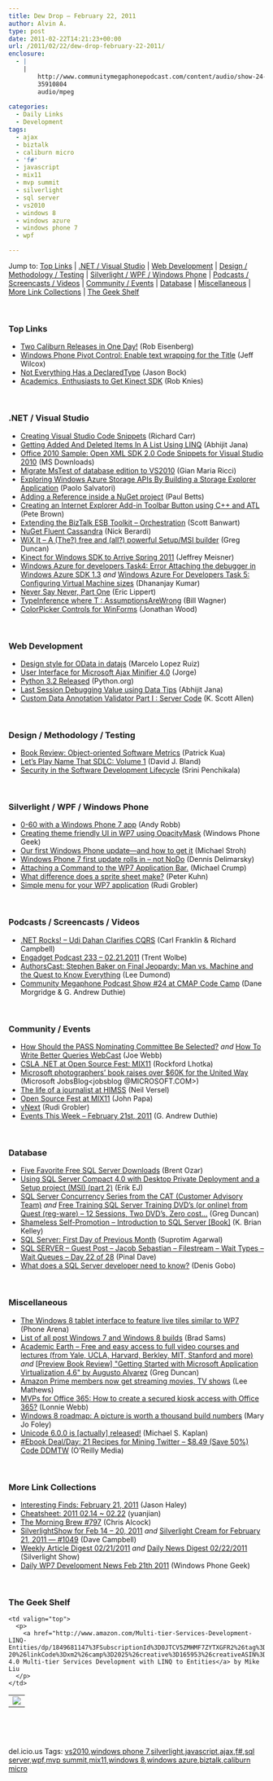 ```yaml
---
title: Dew Drop – February 22, 2011
author: Alvin A.
type: post
date: 2011-02-22T14:21:23+00:00
url: /2011/02/22/dew-drop-february-22-2011/
enclosure:
  - |
    |
        http://www.communitymegaphonepodcast.com/content/audio/show-24-cmap-codecamp.mp3
        35910804
        audio/mpeg
        
categories:
  - Daily Links
  - Development
tags:
  - ajax
  - biztalk
  - caliburn micro
  - 'f#'
  - javascript
  - mix11
  - mvp summit
  - silverlight
  - sql server
  - vs2010
  - windows 8
  - windows azure
  - windows phone 7
  - wpf

---
```

Jump to: [Top Links][1] | [.NET / Visual Studio][2] | [Web Development][3] | [Design / Methodology / Testing][4] | [Silverlight / WPF / Windows Phone][5] | [Podcasts / Screencasts / Videos][6] | [Community / Events][7] | [Database][8] | [Miscellaneous][9] | [More Link Collections][10] | [The Geek Shelf][11] 

&#160;

### <a name="top"></a>Top Links

  * [Two Caliburn Releases in One Day!][12] (Rob Eisenberg)
  * [Windows Phone Pivot Control: Enable text wrapping for the Title][13] (Jeff Wilcox)
  * [Not Everything Has a DeclaredType][14] (Jason Bock)
  * [Academics, Enthusiasts to Get Kinect SDK][15] (Rob Knies)

&#160;

### <a name="dotnet"></a>.NET / Visual Studio

  * [Creating Visual Studio Code Snippets][16] (Richard Carr)
  * [Getting Added And Deleted Items In A List Using LINQ][17] (Abhijit Jana)
  * [Office 2010 Sample: Open XML SDK 2.0 Code Snippets for Visual Studio 2010][18] (MS Downloads)
  * [Migrate MsTest of database edition to VS2010][19] (Gian Maria Ricci)
  * [Exploring Windows Azure Storage APIs By Building a Storage Explorer Application][20] (Paolo Salvatori)
  * [Adding a Reference inside a NuGet project][21] (Paul Betts)
  * [Creating an Internet Explorer Add-in Toolbar Button using C++ and ATL][22] (Pete Brown)
  * [Extending the BizTalk ESB Toolkit – Orchestration][23] (Scott Banwart)
  * [NuGet Fluent Cassandra][24] (Nick Berardi)
  * [WiX It &#8211; A (The?) free and (all?) powerful Setup/MSI builder][25] (Greg Duncan)
  * [Kinect for Windows SDK to Arrive Spring 2011][26] (Jeffrey Meisner)
  * [Windows Azure for developers Task4: Error Attaching the debugger in Windows Azure SDK 1.3][27] _and_ [Windows Azure For Developers Task 5: Configuring Virtual Machine sizes][28] (Dhananjay Kumar)
  * [Never Say Never, Part One][29] (Eric Lippert)
  * [TypeInference where T : AssumptionsAreWrong][30] (Bill Wagner)
  * [ColorPicker Controls for WinForms][31] (Jonathan Wood)

&#160;

### <a name="web"></a>Web Development

  * [Design style for OData in datajs][32] (Marcelo Lopez Ruiz)
  * [User Interface for Microsoft Ajax Minifier 4.0][33] (Jorge)
  * <a href="http://www.python.org/download/releases/3.2/" target="_blank">Python 3.2 Released</a> (Python.org)
  * [Last Session Debugging Value using Data Tips][34] (Abhijit Jana)
  * <a href="http://odetocode.com/Blogs/scott/archive/2011/02/21/custom-data-annotation-validator-part-i-server-code.aspx" target="_blank">Custom Data Annotation Validator Part I : Server Code</a> (K. Scott Allen)

&#160;

### <a name="design"></a>Design / Methodology / Testing

  * [Book Review: Object-oriented Software Metrics][35] (Patrick Kua)
  * <a href="http://feedproxy.google.com/~r/agilescout/~3/zux1OrDQH8A/" target="_blank">Let’s Play Name That SDLC: Volume 1</a> (David J. Bland)
  * [Security in the Software Development Lifecycle][36] (Srini Penchikala)

&#160;

### <a name="silverlight"></a>Silverlight / WPF / Windows Phone

  * [0-60 with a Windows Phone 7 app][37] (Andy Robb)
  * [Creating theme friendly UI in WP7 using OpacityMask][38] (Windows Phone Geek)
  * [Our first Windows Phone update—and how to get it][39] (Michael Stroh)
  * [Windows Phone 7 first update rolls in &#8211; not NoDo][40] (Dennis Delimarsky)
  * [Attaching a Command to the WP7 Application Bar.][41] (Michael Crump)
  * [What difference does a sprite sheet make?][42] (Peter Kuhn)
  * [Simple menu for your WP7 application][43] (Rudi Grobler)

&#160;

### <a name="podcasts"></a>Podcasts / Screencasts / Videos

  * <a href="http://www.dotnetrocks.com/default.aspx?ShowNum=639" target="_blank">.NET Rocks! &#8211; Udi Dahan Clarifies CQRS</a> (Carl Franklin & Richard Campbell)
  * [Engadget Podcast 233 &#8211; 02.21.2011][44] (Trent Wolbe)
  * <a href="http://feedproxy.google.com/~r/AuthorsCast/~3/0slBRLQHV08/Stephen-Baker-on-Final-Jeopardy-Man-vs-Machine-and-the-Quest-to-Know-Everything" target="_blank">AuthorsCast: Stephen Baker on Final Jeopardy: Man vs. Machine and the Quest to Know Everything</a> (Lee Dumond)
  * <a href="http://www.communitymegaphonepodcast.com/content/audio/show-24-cmap-codecamp.mp3" target="_blank">Community Megaphone Podcast Show #24 at CMAP Code Camp</a> (Dane Morgridge & G. Andrew Duthie)

&#160;

### <a name="events"></a>Community / Events

  * [How Should the PASS Nominating Committee Be Selected?][45] _and_ [How To Write Better Queries WebCast][46] (Joe Webb)
  * [CSLA .NET at Open Source Fest: MIX11][47] (Rockford Lhotka)
  * [Microsoft photographers’ book raises over $60K for the United Way][48] (Microsoft JobsBlog<jobsblog @MICROSOFT.COM>)
  * [The life of a journalist at HIMSS][49] (Neil Versel)
  * [Open Source Fest at MIX11][50] (John Papa)
  * [vNext][51] (Rudi Grobler)
  * <a href="http://blogs.msdn.com/b/gduthie/archive/2011/02/21/events-this-week-february-21st-2011.aspx" target="_blank">Events This Week – February 21st, 2011</a> (G. Andrew Duthie)

&#160;

### <a name="db"></a>Database

  * [Five Favorite Free SQL Server Downloads][52] (Brent Ozar)
  * [Using SQL Server Compact 4.0 with Desktop Private Deployment and a Setup project (MSI) (part 2)][53] (Erik EJ)
  * [SQL Server Concurrency Series from the CAT (Customer Advisory Team)][54] _and_ [Free Training SQL Server Training DVD’s (or online) from Quest (reg-ware) &#8211; 12 Sessions, Two DVD’s, Zero cost…][55] (Greg Duncan)
  * [Shameless Self-Promotion &#8211; Introduction to SQL Server [Book]][56] (K. Brian Kelley)
  * [SQL Server: First Day of Previous Month][57] (Suprotim Agarwal)
  * [SQL SERVER – Guest Post – Jacob Sebastian – Filestream – Wait Types – Wait Queues – Day 22 of 28][58] (Pinal Dave)
  * [What does a SQL Server developer need to know?][59] (Denis Gobo)

&#160;

### <a name="misc"></a>Miscellaneous

  * [The Windows 8 tablet interface to feature live tiles similar to WP7][60] (Phone Arena)
  * [List of all post Windows 7 and Windows 8 builds][61] (Brad Sams)
  * [Academic Earth &#8211; Free and easy access to full video courses and lectures (from Yale, UCLA, Harvard, Berkley, MIT, Stanford and more)][62] _and_ [[Preview Book Review] "Getting Started with Microsoft Application Virtualization 4.6" by Augusto Alvarez][63] (Greg Duncan)
  * [Amazon Prime members now get streaming movies, TV shows][64] (Lee Mathews)
  * [MVPs for Office 365: How to create a secured kiosk access with Office 365?][65] (Lonnie Webb)
  * [Windows 8 roadmap: A picture is worth a thousand build numbers][66] (Mary Jo Foley)
  * [Unicode 6.0.0 is [actually] released!][67] (Michael S. Kaplan)
  * [#Ebook Deal/Day: 21 Recipes for Mining Twitter &#8211; $8.49 (Save 50%) Code DDMTW][68] (O&#8217;Reilly Media)

&#160;

### <a name="links"></a>More Link Collections

  * [Interesting Finds: February 21, 2011][69] (Jason Haley)
  * [Cheatsheet: 2011 02.14 ~ 02.22][70] (yuanjian)
  * [The Morning Brew #797][71] (Chris Alcock)
  * [SilverlightShow for Feb 14 &#8211; 20, 2011][72] _and_ [Silverlight Cream for February 21, 2011 &#8212; #1049][73] (Dave Campbell)
  * [Weekly Article Digest 02/21/2011][74] _and_ [Daily News Digest 02/22/2011][75] (Silverlight Show)
  * [Daily WP7 Development News Feb 21th 2011][76] (Windows Phone Geek)

&#160;

### <a name="shelf"></a>The Geek Shelf

<table border="0" cellspacing="0" cellpadding="0">
  <tr>
    <td>
      <img data-recalc-dims="1" decoding="async" src="https://i0.wp.com/ecx.images-amazon.com/images/I/517rrXbwCdL._SL160_.jpg?w=660" />
    </td>
    
    <td valign="top">
      <p>
        <a href="http://www.amazon.com/Multi-tier-Services-Development-LINQ-Entities/dp/1849681147%3FSubscriptionId%3D0JTCV5ZMHMF7ZYTXGFR2%26tag%3Dbrdicr-20%26linkCode%3Dxm2%26camp%3D2025%26creative%3D165953%26creativeASIN%3D1849681147">WCF 4.0 Multi-tier Services Development with LINQ to Entities</a> by Mike Liu
      </p>
    </td>
  </tr>
</table>

&#160;

<div style="padding-bottom: 0px; margin: 0px; padding-left: 0px; padding-right: 0px; display: inline; float: none; padding-top: 0px" id="scid:C16BAC14-9A3D-4c50-9394-FBFEF7A93539:b07282bb-6b7b-4b81-aed9-0196720b6989" class="wlWriterEditableSmartContent">
  <!--dotnetkickit-->
</div>

&#160;

<div style="padding-bottom: 0px; margin: 0px; padding-left: 0px; padding-right: 0px; display: inline; float: none; padding-top: 0px" id="scid:0767317B-992E-4b12-91E0-4F059A8CECA8:a190ec53-ebb7-4493-baba-c1e74240aac3" class="wlWriterEditableSmartContent">
  del.icio.us Tags: <a href="http://del.icio.us/popular/vs2010" rel="tag">vs2010</a>,<a href="http://del.icio.us/popular/windows+phone+7" rel="tag">windows phone 7</a>,<a href="http://del.icio.us/popular/silverlight" rel="tag">silverlight</a>,<a href="http://del.icio.us/popular/javascript" rel="tag">javascript</a>,<a href="http://del.icio.us/popular/ajax" rel="tag">ajax</a>,<a href="http://del.icio.us/popular/f%23" rel="tag">f#</a>,<a href="http://del.icio.us/popular/sql+server" rel="tag">sql server</a>,<a href="http://del.icio.us/popular/wpf" rel="tag">wpf</a>,<a href="http://del.icio.us/popular/mvp+summit" rel="tag">mvp summit</a>,<a href="http://del.icio.us/popular/mix11" rel="tag">mix11</a>,<a href="http://del.icio.us/popular/windows+8" rel="tag">windows 8</a>,<a href="http://del.icio.us/popular/windows+azure" rel="tag">windows azure</a>,<a href="http://del.icio.us/popular/biztalk" rel="tag">biztalk</a>,<a href="http://del.icio.us/popular/caliburn+micro" rel="tag">caliburn micro</a>
</div>

 [1]: https://morningdew-bpc6g3a0fgaxdxcu.eastus2-01.azurewebsites.net/#top
 [2]: https://morningdew-bpc6g3a0fgaxdxcu.eastus2-01.azurewebsites.net/#dotnet
 [3]: https://morningdew-bpc6g3a0fgaxdxcu.eastus2-01.azurewebsites.net/#web
 [4]: https://morningdew-bpc6g3a0fgaxdxcu.eastus2-01.azurewebsites.net/#design
 [5]: https://morningdew-bpc6g3a0fgaxdxcu.eastus2-01.azurewebsites.net/#silverlight
 [6]: https://morningdew-bpc6g3a0fgaxdxcu.eastus2-01.azurewebsites.net/#podcasts
 [7]: https://morningdew-bpc6g3a0fgaxdxcu.eastus2-01.azurewebsites.net/#events
 [8]: https://morningdew-bpc6g3a0fgaxdxcu.eastus2-01.azurewebsites.net/#db
 [9]: https://morningdew-bpc6g3a0fgaxdxcu.eastus2-01.azurewebsites.net/#misc
 [10]: https://morningdew-bpc6g3a0fgaxdxcu.eastus2-01.azurewebsites.net/#links
 [11]: https://morningdew-bpc6g3a0fgaxdxcu.eastus2-01.azurewebsites.net/#shelf
 [12]: http://feedproxy.google.com/~r/Devlicious/~3/a9vHrI6kEwc/two-caliburn-releases-in-one-day.aspx
 [13]: http://www.jeff.wilcox.name/2011/02/pivot-title-textwrapping/
 [14]: http://www.jasonbock.net/JB/Default.aspx?blog=entry.a207b141070a4066b95c700cd2e23659
 [15]: http://research.microsoft.com/en-us/news/features/kinectforwindowssdk-022111.aspx
 [16]: http://feedproxy.google.com/~r/BlackwaspLatestAdditions/~3/AKOqCbmDeVU/VSCreateSnippet.aspx
 [17]: http://dailydotnettips.com/2011/02/22/getting-added-and-deleted-items-in-a-list-using-linq/
 [18]: http://feedproxy.google.com/~r/MicrosoftDownloadCenter/~3/WW_ESGLyAck/details.aspx
 [19]: http://feedproxy.google.com/~r/AlkampferEng/~3/NZ_iNTg1XGk/
 [20]: http://appfabriccat.com/2011/02/exploring-windows-azure-storage-apis-by-building-a-storage-explorer-application/
 [21]: http://blog.paulbetts.org/index.php/2011/02/21/adding-a-reference-inside-a-nuget-project/
 [22]: http://feedproxy.google.com/~r/PeteBrown/~3/eDgoYesQB3s/creating-an-internet-explorer-add-in-toolbar-button-using-cplusplus-and-atl
 [23]: http://feedproxy.google.com/~r/roguetechnology/~3/CcRV328CZac/
 [24]: http://feedproxy.google.com/~r/coderjournal/~3/orGSttijvMo/
 [25]: http://channel9.msdn.com/coding4fun/blog/WiX-It-A-The-free-and-all-powerful-SetupMSI-builder
 [26]: http://blogs.technet.com/b/microsoft_blog/archive/2011/02/21/kinect-for-windows-sdk-to-arrive-spring-2011.aspx
 [27]: http://debugmode.net/2011/02/21/windows-azure-for-developers-task4-error-attaching-the-debugger-in-windows-azure-sdk-1-3/
 [28]: http://debugmode.net/2011/02/22/windows-azure-for-developers-task-5-configuring-virtual-machine-sizes/
 [29]: http://blogs.msdn.com/b/ericlippert/archive/2011/02/21/never-say-never-part-one.aspx
 [30]: http://feedproxy.google.com/~r/billwagner/~3/yWHGHhAxqJw/TypeInferenceTwhereTAssumptionsAreWrong
 [31]: http://www.blackbeltcoder.com/Articles/controls/colorpicker-controls-for-winforms
 [32]: http://blogs.msdn.com/b/marcelolr/archive/2011/02/21/design-style-for-odata-in-datajs.aspx
 [33]: http://feedproxy.google.com/~r/feedburner/MiamiCoder/~3/N482X3cfuZE/
 [34]: http://dailydotnettips.com/2011/02/22/last-session-debugging-value-using-data-tips/
 [35]: http://www.thekua.com/atwork/2011/02/book-review-object-oriented-software-metrics/
 [36]: http://www.infoq.com/news/2011/02/rsa-app-sec-seminar
 [37]: http://feedproxy.google.com/~r/ubelly/~3/5KsgAO8ePp0/
 [38]: http://www.windowsphonegeek.com/articles/Creating-theme-friendly-UI--in-WP7-using-OpacityMask
 [39]: http://windowsteamblog.com/windows_phone/b/windowsphone/archive/2011/02/21/our-first-windows-phone-update-and-how-to-get-it.aspx
 [40]: http://feeds.dzone.com/~r/zones/dotnet/~3/4vPEjvaRBuE/windows-phone-7-first-update
 [41]: http://michaelcrump.net/archive/2011/02/22/attaching-a-command-to-the-wp7-application-bar.aspx
 [42]: http://www.pitorque.de/MisterGoodcat/post.aspx?id=ed638ee7-8946-41e1-9e81-54b79c06a303
 [43]: http://feedproxy.google.com/~r/RudiGroblerInTheCloud/~3/hHuECjOUpCc/simple-menu-for-your-wp7-application
 [44]: http://www.engadget.com/2011/02/21/engadget-podcast-233-02-21-2011/
 [45]: http://webbtechsolutions.com/2011/02/21/how-should-the-pass-nominating-committee-be-selected/
 [46]: http://webbtechsolutions.com/2011/02/22/how-to-write-better-queries-webcast/
 [47]: http://www.lhotka.net/weblog/CSLANETAtOpenSourceFestMIX11.aspx
 [48]: http://microsoftjobsblog.com/blog/microsoft-photographers-book/
 [49]: http://feedproxy.google.com/~r/NeilVerselsHealthcareItBlog/~3/vldLV6xsw3g/the-life-of-a-journalist-at-himss.html
 [50]: http://feedproxy.google.com/~r/JohnPapa/~3/vjxSOK5pUEY/
 [51]: http://feedproxy.google.com/~r/RudiGroblerInTheCloud/~3/zd21IgMpDU0/vnext
 [52]: http://feedproxy.google.com/~r/BrentOzar-SqlServerDba/~3/4Bf9Z7Um_Ug/
 [53]: http://feedproxy.google.com/~r/ErikejBlogsAboutSqlCompactnetAndRelatedStuff/~3/e3gEfr_b2zo/using-sql-server-compact-40-with.html
 [54]: http://coolthingoftheday.blogspot.com/2011/02/sql-server-concurrency-series-from-cat.html
 [55]: http://coolthingoftheday.blogspot.com/2011/02/free-training-sql-server-training-dvds.html
 [56]: http://www.sqlservercentral.com/blogs/brian_kelley/archive/2011/02/22/shameless-self-promotion-introduction-to-sql-server-book.aspx
 [57]: http://feedproxy.google.com/~r/sqlservercurry/blog/~3/3aJEw2G_PEc/sql-server-first-day-of-previous-month.html
 [58]: http://blog.sqlauthority.com/2011/02/22/sql-server-filestream-wait-types-wait-queues-day-22-of-28/
 [59]: http://blogs.lessthandot.com/index.php/DataMgmt/DBProgramming/MSSQLServer/what-does-a-sql-server
 [60]: http://feedproxy.google.com/~r/phonearena/ySoL/~3/Kuy743HtYKk/The-Windows-8-tablet-interface-to-feature-live-tiles-similar-to-WP7_id16971
 [61]: http://www.neowin.net/news/list-of-all-post-windows-7-and-windows-8-builds
 [62]: http://coolthingoftheday.blogspot.com/2011/02/academic-earth-free-and-easy-access-to.html
 [63]: http://coolthingoftheday.blogspot.com/2011/02/preview-book-review-started-with.html
 [64]: http://downloadsquad.switched.com/2011/02/22/amazon-prime-members-now-get-streaming-movies-tv-shows/
 [65]: http://blogs.msdn.com/b/mvpawardprogram/archive/2011/02/21/mvps-for-office-365-how-to-create-a-secured-kiosk-access-with-office-365.aspx
 [66]: http://www.zdnet.com/blog/microsoft/windows-8-roadmap-a-picture-is-worth-a-thousand-build-numbers/8747
 [67]: http://blogs.msdn.com/b/michkap/archive/2011/02/21/10132187.aspx
 [68]: http://feeds.oreilly.com/~r/oreilly/news/~3/U3ZDqy60dMo/
 [69]: http://jasonhaley.com/blog/post.aspx?id=1a0c792c-3a4d-4554-a077-d62d615311bf
 [70]: http://weblogs.asp.net/yuanjian/archive/2011/02/22/cheatsheet-2011-02-14-02-22.aspx
 [71]: http://feedproxy.google.com/~r/ReflectivePerspective/~3/J_M9BbmWgwE/
 [72]: http://geekswithblogs.net/WynApseTechnicalMusings/archive/2011/02/21/144040.aspx
 [73]: http://geekswithblogs.net/WynApseTechnicalMusings/archive/2011/02/21/144041.aspx
 [74]: http://feedproxy.google.com/~r/silverlightshow/~3/g5BUj-mlHms/Weekly-Article-Digest-02-21-2011.aspx
 [75]: http://feedproxy.google.com/~r/silverlightshow/~3/Q_i3BXi5-y4/Daily-News-Digest-02-22-2011.aspx
 [76]: http://www.windowsphonegeek.com/news/daily-wp7-development-news-feb-21th-2011